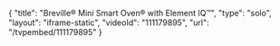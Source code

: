 {
    "title": "Breville&reg; Mini Smart Oven&reg; with Element IQ&trade;",
    "type": "solo",
    "layout": "iframe-static",
    "videoId": "111179895",
    "url": "\/tvpembed\/111179895"
}